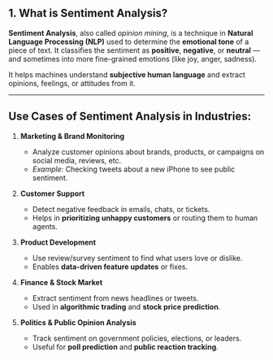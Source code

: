 ## 1. What is Sentiment Analysis?

**Sentiment Analysis**, also called *opinion mining*, is a technique in **Natural Language Processing (NLP)** used to determine the **emotional tone** of a piece of text. It classifies the sentiment as **positive**, **negative**, or **neutral** — and sometimes into more fine-grained emotions (like joy, anger, sadness).

It helps machines understand **subjective human language** and extract opinions, feelings, or attitudes from it.

---

## Use Cases of Sentiment Analysis in Industries:

1. **Marketing & Brand Monitoring**  
   - Analyze customer opinions about brands, products, or campaigns on social media, reviews, etc.  
   - *Example:* Checking tweets about a new iPhone to see public sentiment.

2. **Customer Support**  
   - Detect negative feedback in emails, chats, or tickets.  
   - Helps in **prioritizing unhappy customers** or routing them to human agents.

3. **Product Development**  
   - Use review/survey sentiment to find what users love or dislike.  
   - Enables **data-driven feature updates** or fixes.

4. **Finance & Stock Market**  
   - Extract sentiment from news headlines or tweets.  
   - Used in **algorithmic trading** and **stock price prediction**.

5. **Politics & Public Opinion Analysis**  
   - Track sentiment on government policies, elections, or leaders.  
   - Useful for **poll prediction** and **public reaction tracking**.
